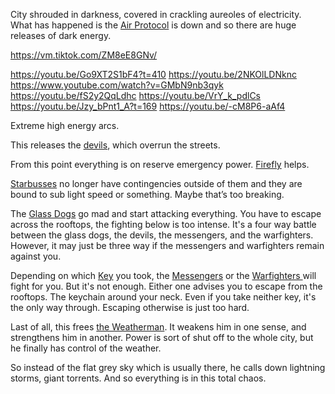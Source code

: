 City shrouded in darkness, covered in crackling aureoles of electricity. What has happened is the [Air Protocol](/p/39af5dfd7ca34fd2ad511129944e10c9) is down and so there are huge releases of dark energy.

<https://vm.tiktok.com/ZM8eE8GNv/>

<https://youtu.be/Go9XT2S1bF4?t=410>
<https://youtu.be/2NKOlLDNknc>
<https://www.youtube.com/watch?v=GMbN9nb3qyk>
<https://youtu.be/fS2y2QqLdhc>
<https://youtu.be/VrY_k_pdlCs>
<https://youtu.be/Jzy_bPnt1_A?t=169>
<https://youtu.be/-cM8P6-aAf4>

Extreme high energy arcs.

This releases the [devils](/p/a22030bec1ff40e587d2146fb95be185), which overrun the streets.

From this point everything is on reserve emergency power. [Firefly](/p/fa265d0089834a398c8b7a51bd6d8cb3) helps.

[Starbusses](/p/e91ff4dce0f8469b803a6d314663f59c) no longer have contingencies outside of them and they are bound to sub light speed or something. Maybe that’s too breaking.

The [Glass Dogs](/p/bfaa1e1d9187463ba1186d4010048e93) go mad and start attacking everything. You have to escape across the rooftops, the fighting below is too intense. It's a four way battle between the glass dogs, the devils, the messengers, and the warfighters. However, it may just be three way if the messengers and warfighters remain against you.

Depending on which [Key](/p/b416261f502a4586ad3f4dc1353346e7) you took, the [Messengers](/p/ad88bd18603b455db621ae9f9243c7e4) or the [Warfighters ](/p/64a95ac03b7546249ebe255b2b2fd8a6) will fight for you. But it's not enough. Either one advises you to escape from the rooftops. The keychain around your neck. Even if you take neither key, it's the only way through. Escaping otherwise is just too hard.

Last of all, this frees [the Weatherman](/p/626c245aa9f84338bbd35a3874186b8a). It weakens him in one sense, and strengthens him in another. Power is sort of shut off to the whole city, but he finally has control of the weather.

So instead of the flat grey sky which is usually there, he calls down lightning storms, giant torrents. And so everything is in this total chaos.
